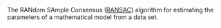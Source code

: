 The RANdom SAmple Consensus
([RANSAC](http://en.wikipedia.org/wiki/RANSAC)) algorithm for
estimating the parameters of a mathematical model from a data set.
